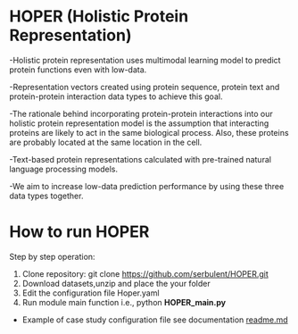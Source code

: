 # HOPER (Holistic Protein Representation)

-Holistic protein representation uses  multimodal learning model to predict protein functions even with low-data. 

-Representation vectors created using protein sequence, protein text and protein-protein interaction data types to achieve this goal.

-The rationale behind  incorporating protein-protein interactions into our holistic protein representation model is the assumption 
that interacting proteins are likely to act in the same biological process. Also, these proteins are probably located at the same location in the cell. 

-Text-based protein representations calculated with pre-trained natural language processing models.

-We aim to increase low-data prediction performance by using these three data types together.

# How to run HOPER

Step by step operation:
  1. Clone repository: git clone https://github.com/serbulent/HOPER.git
  2. Download datasets,unzip and place the your folder
  3. Edit the configuration file Hoper.yaml
  5. Run module main function  i.e., python **HOPER_main.py**

- Example of case study configuration file see documentation [readme.md](https://github.com/serbulent/HOPER/blob/main/Reproduction/case_study/readme.md)
